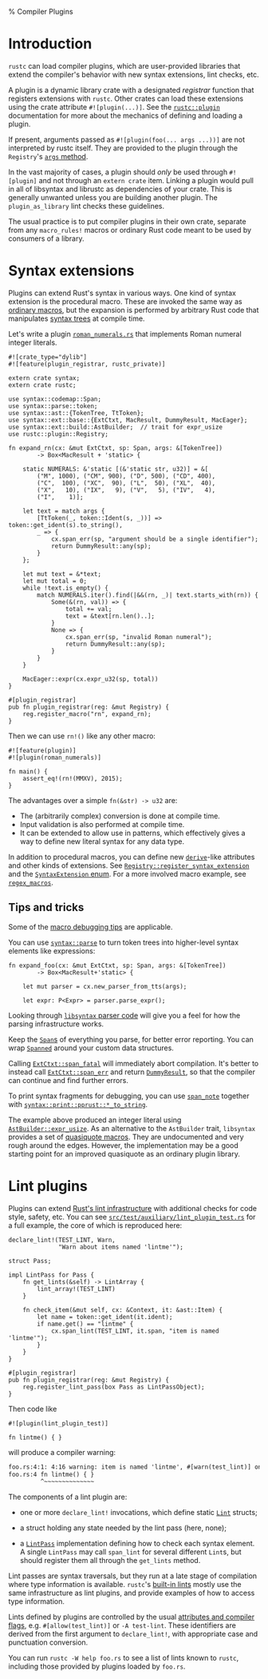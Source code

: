 % Compiler Plugins

# Introduction

`rustc` can load compiler plugins, which are user-provided libraries that
extend the compiler's behavior with new syntax extensions, lint checks, etc.

A plugin is a dynamic library crate with a designated *registrar* function that
registers extensions with `rustc`. Other crates can load these extensions using
the crate attribute `#![plugin(...)]`. See the [`rustc::plugin`](http://doc.rust-lang.org/rustc/plugin/index.html)
documentation for more about the mechanics of defining and loading a plugin.

If present, arguments passed as `#![plugin(foo(... args ...))]` are not
interpreted by rustc itself.  They are provided to the plugin through the
`Registry`'s [`args` method](http://doc.rust-lang.org/rustc/plugin/registry/struct.Registry.html#method.args).

In the vast majority of cases, a plugin should *only* be used through
`#![plugin]` and not through an `extern crate` item.  Linking a plugin would
pull in all of libsyntax and librustc as dependencies of your crate.  This is
generally unwanted unless you are building another plugin.  The
`plugin_as_library` lint checks these guidelines.

The usual practice is to put compiler plugins in their own crate, separate from
any `macro_rules!` macros or ordinary Rust code meant to be used by consumers
of a library.

# Syntax extensions

Plugins can extend Rust's syntax in various ways. One kind of syntax extension
is the procedural macro. These are invoked the same way as [ordinary
macros](macros.html), but the expansion is performed by arbitrary Rust
code that manipulates [syntax trees](http://doc.rust-lang.org/syntax/ast/index.html) at
compile time.

Let's write a plugin
[`roman_numerals.rs`](https://github.com/rust-lang/rust/tree/master/src/test/auxiliary/roman_numerals.rs)
that implements Roman numeral integer literals.

```ignore
#![crate_type="dylib"]
#![feature(plugin_registrar, rustc_private)]

extern crate syntax;
extern crate rustc;

use syntax::codemap::Span;
use syntax::parse::token;
use syntax::ast::{TokenTree, TtToken};
use syntax::ext::base::{ExtCtxt, MacResult, DummyResult, MacEager};
use syntax::ext::build::AstBuilder;  // trait for expr_usize
use rustc::plugin::Registry;

fn expand_rn(cx: &mut ExtCtxt, sp: Span, args: &[TokenTree])
        -> Box<MacResult + 'static> {

    static NUMERALS: &'static [(&'static str, u32)] = &[
        ("M", 1000), ("CM", 900), ("D", 500), ("CD", 400),
        ("C",  100), ("XC",  90), ("L",  50), ("XL",  40),
        ("X",   10), ("IX",   9), ("V",   5), ("IV",   4),
        ("I",    1)];

    let text = match args {
        [TtToken(_, token::Ident(s, _))] => token::get_ident(s).to_string(),
        _ => {
            cx.span_err(sp, "argument should be a single identifier");
            return DummyResult::any(sp);
        }
    };

    let mut text = &*text;
    let mut total = 0;
    while !text.is_empty() {
        match NUMERALS.iter().find(|&&(rn, _)| text.starts_with(rn)) {
            Some(&(rn, val)) => {
                total += val;
                text = &text[rn.len()..];
            }
            None => {
                cx.span_err(sp, "invalid Roman numeral");
                return DummyResult::any(sp);
            }
        }
    }

    MacEager::expr(cx.expr_u32(sp, total))
}

#[plugin_registrar]
pub fn plugin_registrar(reg: &mut Registry) {
    reg.register_macro("rn", expand_rn);
}
```

Then we can use `rn!()` like any other macro:

```ignore
#![feature(plugin)]
#![plugin(roman_numerals)]

fn main() {
    assert_eq!(rn!(MMXV), 2015);
}
```

The advantages over a simple `fn(&str) -> u32` are:

* The (arbitrarily complex) conversion is done at compile time.
* Input validation is also performed at compile time.
* It can be extended to allow use in patterns, which effectively gives
  a way to define new literal syntax for any data type.

In addition to procedural macros, you can define new
[`derive`](http://doc.rust-lang.org/reference.html#derive)-like attributes and other kinds of
extensions.  See
[`Registry::register_syntax_extension`](http://doc.rust-lang.org/rustc/plugin/registry/struct.Registry.html#method.register_syntax_extension)
and the [`SyntaxExtension`
enum](http://doc.rust-lang.org/syntax/ext/base/enum.SyntaxExtension.html).  For
a more involved macro example, see
[`regex_macros`](https://github.com/rust-lang/regex/blob/master/regex_macros/src/lib.rs).


## Tips and tricks

Some of the
[macro debugging tips](macros.html#%D0%9E%D1%82%D0%BB%D0%B0%D0%B4%D0%BA%D0%B0-%D0%BC%D0%B0%D0%BA%D1%80%D0%BE%D1%81%D0%BE%D0%B2)
are applicable.

You can use [`syntax::parse`](http://doc.rust-lang.org/syntax/parse/index.html) to turn token trees into
higher-level syntax elements like expressions:

```ignore
fn expand_foo(cx: &mut ExtCtxt, sp: Span, args: &[TokenTree])
        -> Box<MacResult+'static> {

    let mut parser = cx.new_parser_from_tts(args);

    let expr: P<Expr> = parser.parse_expr();
```

Looking through [`libsyntax` parser
code](https://github.com/rust-lang/rust/blob/master/src/libsyntax/parse/parser.rs)
will give you a feel for how the parsing infrastructure works.

Keep the [`Span`s](http://doc.rust-lang.org/syntax/codemap/struct.Span.html) of
everything you parse, for better error reporting. You can wrap
[`Spanned`](http://doc.rust-lang.org/syntax/codemap/struct.Spanned.html) around
your custom data structures.

Calling
[`ExtCtxt::span_fatal`](http://doc.rust-lang.org/syntax/ext/base/struct.ExtCtxt.html#method.span_fatal)
will immediately abort compilation. It's better to instead call
[`ExtCtxt::span_err`](http://doc.rust-lang.org/syntax/ext/base/struct.ExtCtxt.html#method.span_err)
and return
[`DummyResult`](http://doc.rust-lang.org/syntax/ext/base/struct.DummyResult.html),
so that the compiler can continue and find further errors.

To print syntax fragments for debugging, you can use
[`span_note`](http://doc.rust-lang.org/syntax/ext/base/struct.ExtCtxt.html#method.span_note) together
with
[`syntax::print::pprust::*_to_string`](http://doc.rust-lang.org/syntax/print/pprust/index.html#functions).

The example above produced an integer literal using
[`AstBuilder::expr_usize`](http://doc.rust-lang.org/syntax/ext/build/trait.AstBuilder.html#tymethod.expr_usize).
As an alternative to the `AstBuilder` trait, `libsyntax` provides a set of
[quasiquote macros](http://doc.rust-lang.org/syntax/ext/quote/index.html).  They are undocumented and
very rough around the edges.  However, the implementation may be a good
starting point for an improved quasiquote as an ordinary plugin library.


# Lint plugins

Plugins can extend [Rust's lint
infrastructure](http://doc.rust-lang.org/reference.html#lint-check-attributes) with additional checks for
code style, safety, etc. You can see
[`src/test/auxiliary/lint_plugin_test.rs`](https://github.com/rust-lang/rust/blob/master/src/test/auxiliary/lint_plugin_test.rs)
for a full example, the core of which is reproduced here:

```ignore
declare_lint!(TEST_LINT, Warn,
              "Warn about items named 'lintme'");

struct Pass;

impl LintPass for Pass {
    fn get_lints(&self) -> LintArray {
        lint_array!(TEST_LINT)
    }

    fn check_item(&mut self, cx: &Context, it: &ast::Item) {
        let name = token::get_ident(it.ident);
        if name.get() == "lintme" {
            cx.span_lint(TEST_LINT, it.span, "item is named 'lintme'");
        }
    }
}

#[plugin_registrar]
pub fn plugin_registrar(reg: &mut Registry) {
    reg.register_lint_pass(box Pass as LintPassObject);
}
```

Then code like

```ignore
#![plugin(lint_plugin_test)]

fn lintme() { }
```

will produce a compiler warning:

```txt
foo.rs:4:1: 4:16 warning: item is named 'lintme', #[warn(test_lint)] on by default
foo.rs:4 fn lintme() { }
         ^~~~~~~~~~~~~~~
```

The components of a lint plugin are:

* one or more `declare_lint!` invocations, which define static
  [`Lint`](http://doc.rust-lang.org/rustc/lint/struct.Lint.html) structs;

* a struct holding any state needed by the lint pass (here, none);

* a [`LintPass`](http://doc.rust-lang.org/rustc/lint/trait.LintPass.html)
  implementation defining how to check each syntax element. A single
  `LintPass` may call `span_lint` for several different `Lint`s, but should
  register them all through the `get_lints` method.

Lint passes are syntax traversals, but they run at a late stage of compilation
where type information is available. `rustc`'s [built-in
lints](https://github.com/rust-lang/rust/blob/master/src/librustc/lint/builtin.rs)
mostly use the same infrastructure as lint plugins, and provide examples of how
to access type information.

Lints defined by plugins are controlled by the usual [attributes and compiler
flags](http://doc.rust-lang.org/reference.html#lint-check-attributes), e.g. `#[allow(test_lint)]` or
`-A test-lint`. These identifiers are derived from the first argument to
`declare_lint!`, with appropriate case and punctuation conversion.

You can run `rustc -W help foo.rs` to see a list of lints known to `rustc`,
including those provided by plugins loaded by `foo.rs`.
